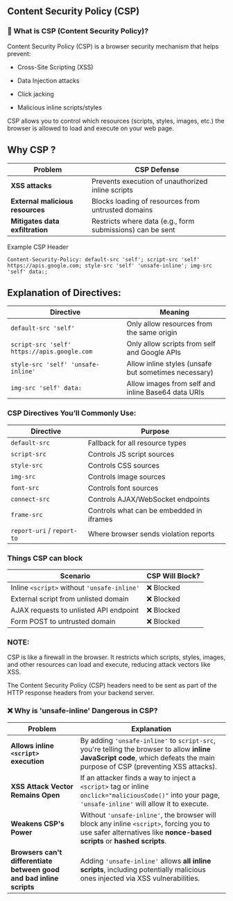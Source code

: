 Content Security Policy (CSP)
---

### 🔐 What is CSP (Content Security Policy)?
Content Security Policy (CSP) is a browser security mechanism that helps prevent:

- Cross-Site Scripting (XSS)

- Data Injection attacks

- Click jacking

- Malicious inline scripts/styles

CSP allows you to control which resources (scripts, styles, images, etc.) the browser is allowed to load and execute on your web page.

Why CSP ?
---
| Problem                          | CSP Defense                                               |
| -------------------------------- | --------------------------------------------------------- |
| **XSS attacks**                  | Prevents execution of unauthorized inline scripts         |
| **External malicious resources** | Blocks loading of resources from untrusted domains        |
| **Mitigates data exfiltration**  | Restricts where data (e.g., form submissions) can be sent |


Example CSP Header
```
Content-Security-Policy: default-src 'self'; script-src 'self' https://apis.google.com; style-src 'self' 'unsafe-inline'; img-src 'self' data:;

```


Explanation of Directives:
---
| Directive                                   | Meaning                                              |
| ------------------------------------------- | ---------------------------------------------------- |
| `default-src 'self'`                        | Only allow resources from the same origin            |
| `script-src 'self' https://apis.google.com` | Only allow scripts from self and Google APIs         |
| `style-src 'self' 'unsafe-inline'`          | Allow inline styles (unsafe but sometimes necessary) |
| `img-src 'self' data:`                      | Allow images from self and inline Base64 data URIs   |


### CSP Directives You’ll Commonly Use:

| Directive                  | Purpose                                  |
| -------------------------- | ---------------------------------------- |
| `default-src`              | Fallback for all resource types          |
| `script-src`               | Controls JS script sources               |
| `style-src`                | Controls CSS sources                     |
| `img-src`                  | Controls image sources                   |
| `font-src`                 | Controls font sources                    |
| `connect-src`              | Controls AJAX/WebSocket endpoints        |
| `frame-src`                | Controls what can be embedded in iframes |
| `report-uri` / `report-to` | Where browser sends violation reports    |


### Things CSP can block

| Scenario                                    | CSP Will Block? |
| ------------------------------------------- | --------------- |
| Inline `<script>` without `'unsafe-inline'` | ❌ Blocked       |
| External script from unlisted domain        | ❌ Blocked       |
| AJAX requests to unlisted API endpoint      | ❌ Blocked       |
| Form POST to untrusted domain               | ❌ Blocked       |


### NOTE: 
CSP is like a firewall in the browser. It restricts which scripts, styles, images, and other resources can load and execute, reducing attack vectors like XSS.

The Content Security Policy (CSP) headers need to be sent as part of the HTTP response headers from your backend server.


### ❌ Why is 'unsafe-inline' Dangerous in CSP?
| Problem                                                              | Explanation                                                                                                                                                                  |
| -------------------------------------------------------------------- | ---------------------------------------------------------------------------------------------------------------------------------------------------------------------------- |
| **Allows inline `<script>` execution**                               | By adding `'unsafe-inline'` to `script-src`, you're telling the browser to allow **inline JavaScript code**, which defeats the main purpose of CSP (preventing XSS attacks). |
| **XSS Attack Vector Remains Open**                                   | If an attacker finds a way to inject a `<script>` tag or inline `onclick="maliciousCode()"` into your page, `'unsafe-inline'` will allow it to execute.                      |
| **Weakens CSP's Power**                                              | Without `'unsafe-inline'`, the browser will block any inline `<script>`, forcing you to use safer alternatives like **nonce-based scripts** or **hashed scripts**.           |
| **Browsers can't differentiate between good and bad inline scripts** | Adding `'unsafe-inline'` allows **all inline scripts**, including potentially malicious ones injected via XSS vulnerabilities.                                               |
